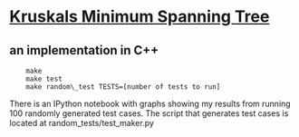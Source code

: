 # [Kruskals Minimum Spanning Tree](https://en.wikipedia.org/wiki/Kruskal%27s_algorithm)
## an implementation in C++
```
    make
    make test
    make random\_test TESTS=[number of tests to run]
```
There is an IPython notebook with graphs showing my results from running
100 randomly generated test cases. The script that generates test cases
is located at random\_tests/test\_maker.py
